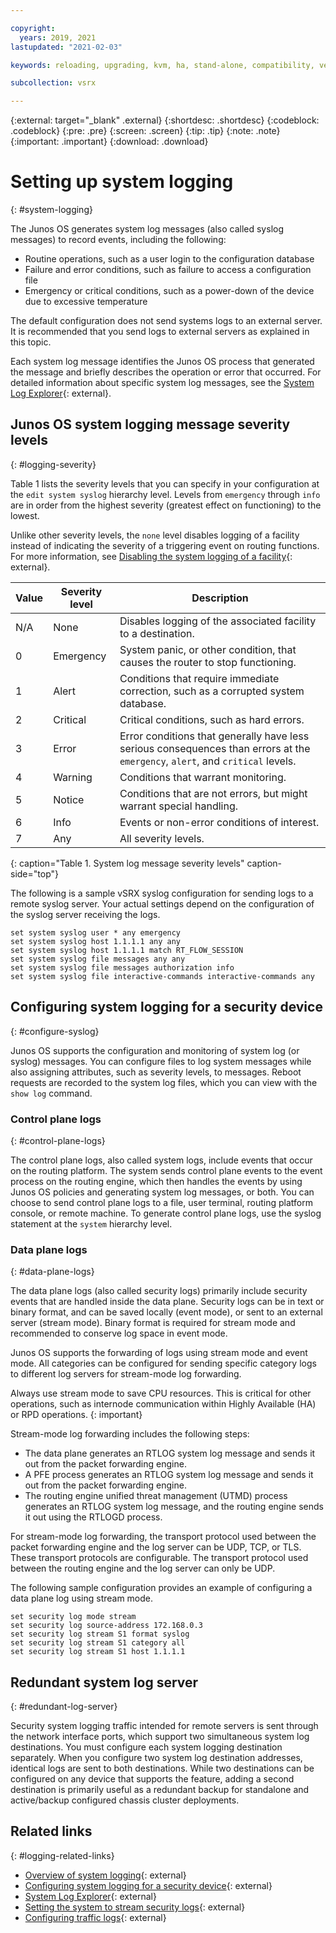 ```yaml
---

copyright:
  years: 2019, 2021
lastupdated: "2021-02-03"

keywords: reloading, upgrading, kvm, ha, stand-alone, compatibility, versions

subcollection: vsrx

---
```


{:external: target="_blank" .external}
{:shortdesc: .shortdesc}
{:codeblock: .codeblock}
{:pre: .pre}
{:screen: .screen}
{:tip: .tip}
{:note: .note}
{:important: .important}
{:download: .download}

# Setting up system logging
{: #system-logging}

The Junos OS generates system log messages (also called syslog messages) to record events, including the following:

*	Routine operations, such as a user login to the configuration database
*	Failure and error conditions, such as failure to access a configuration file
*	Emergency or critical conditions, such as a power-down of the device due to excessive temperature

The default configuration does not send systems logs to an external server. It is recommended that you send logs to external servers as explained in this topic.

Each system log message identifies the Junos OS process that generated the message and briefly describes the operation or error that occurred. For detailed information about specific system log messages, see the [System Log Explorer](https://apps.juniper.net/syslog-explorer/){: external}.

## Junos OS system logging message severity levels
{: #logging-severity}

Table 1 lists the severity levels that you can specify in your configuration at the `edit system syslog` hierarchy level. Levels from `emergency` through `info` are in order from the highest severity (greatest effect on functioning) to the lowest.

Unlike other severity levels, the `none` level disables logging of a facility instead of indicating the severity of a triggering event on routing functions. For more information, see [Disabling the system logging of a facility](https://www.juniper.net/documentation/en_US/junos/topics/topic-map/system-logging-on-a-single-chassis-system.html#id-disabling-the-system-logging-of-a-facility){: external}.

| Value	| Severity level | Description |
| ------------- | ------------- | ------------- |
| N/A	| None | Disables logging of the associated facility to a destination. |
| 0	| Emergency	| System panic, or other condition, that causes the router to stop functioning. |
| 1	| Alert	| Conditions that require immediate correction, such as a corrupted system database. |
| 2	| Critical	| Critical conditions, such as hard errors. |
| 3	| Error	| Error conditions that generally have less serious consequences than errors at the `emergency`, `alert`, and `critical` levels. |
| 4	| Warning	| Conditions that warrant monitoring. |
| 5	| Notice	| Conditions that are not errors, but might warrant special handling. |
| 6	| Info	| Events or non-error conditions of interest. |
| 7	| Any	| All severity levels. |
{: caption="Table 1. System log message severity levels" caption-side="top"}

The following is a sample vSRX syslog configuration for sending logs to a remote syslog server. Your actual settings depend on the configuration of the syslog server receiving the logs.

```
set system syslog user * any emergency
set system syslog host 1.1.1.1 any any
set system syslog host 1.1.1.1 match RT_FLOW_SESSION
set system syslog file messages any any
set system syslog file messages authorization info
set system syslog file interactive-commands interactive-commands any
```

## Configuring system logging for a security device
{: #configure-syslog}

Junos OS supports the configuration and monitoring of system log (or syslog) messages. You can configure files to log system messages while also assigning attributes, such as severity levels, to messages. Reboot requests are recorded to the system log files, which you can view with the `show log` command.

### Control plane logs
{: #control-plane-logs}

The control plane logs, also called system logs, include events that occur on the routing platform. The system sends control plane events to the event process on the routing engine, which then handles the events by using Junos OS policies and generating system log messages, or both. You can choose to send control plane logs to a file, user terminal, routing platform console, or remote machine. To generate control plane logs, use the syslog statement at the `system` hierarchy level.

### Data plane logs
{: #data-plane-logs}

The data plane logs (also called security logs) primarily include security events that are handled inside the data plane. Security logs can be in text or binary format, and can be saved locally (event mode), or sent to an external server (stream mode). Binary format is required for stream mode and recommended to conserve log space in event mode.

Junos OS supports the forwarding of logs using stream mode and event mode. All categories can be configured for sending specific category logs to different log servers for stream-mode log forwarding.

Always use stream mode to save CPU resources. This is critical for other operations, such as internode communication within Highly Available (HA) or RPD operations.
{: important}

Stream-mode log forwarding includes the following steps:

*	The data plane generates an RTLOG system log message and sends it out from the packet forwarding engine.
*	A PFE process generates an RTLOG system log message and sends it out from the packet forwarding engine.
*	The routing engine unified threat management (UTMD) process generates an RTLOG system log message, and the routing engine sends it out using the RTLOGD process.

For stream-mode log forwarding, the transport protocol used between the packet forwarding engine and the log server can be UDP, TCP, or TLS. These transport protocols are configurable. The transport protocol used between the routing engine and the log server can only be UDP.

The following sample configuration provides an example of configuring a data plane log using stream mode.

```
set security log mode stream
set security log source-address 172.168.0.3
set security log stream S1 format syslog
set security log stream S1 category all
set security log stream S1 host 1.1.1.1
```

## Redundant system log server
{: #redundant-log-server}

Security system logging traffic intended for remote servers is sent through the network interface ports, which support two simultaneous system log destinations. You must configure each system logging destination separately. When you configure two system log destination addresses, identical logs are sent to both destinations. While two destinations can be configured on any device that supports the feature, adding a second destination is primarily useful as a redundant backup for standalone and active/backup configured chassis cluster deployments.

## Related links
{: #logging-related-links}

* [Overview of system logging](https://www.juniper.net/documentation/en_US/junos/topics/topic-map/system-logging.html){: external}
* [Configuring system logging for a security device](https://www.juniper.net/documentation/en_US/junos/topics/topic-map/system-logging-for-a-security-device.html){: external}
* [System Log Explorer](https://apps.juniper.net/syslog-explorer/){: external}
* [Setting the system to stream security logs](https://www.juniper.net/documentation/en_US/junos/topics/task/configuration/security-system-stream-security-log-revenue-port-setting.html){: external}
* [Configuring traffic logs](https://kb.juniper.net/InfoCenter/index?page=content&id=KB16509){: external}
